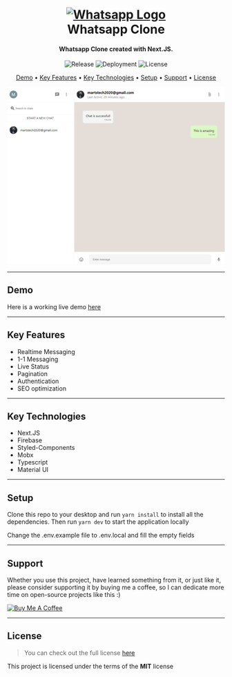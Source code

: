 <h1 align="center">
  <a href="https://whatsapp-clone-martstech.vercel.app">
      <img width="200px" src="https://upload.wikimedia.org/wikipedia/commons/thumb/6/6b/WhatsApp.svg/479px-WhatsApp.svg.png" alt="Whatsapp Logo" />
  </a>
  <br />
  Whatsapp Clone
  <br />
</h1>

<h4 align="center">
   Whatsapp Clone created with Next.JS</a>.
</h4>

<p align="center">
   <img src="https://img.shields.io/github/v/release/MartsTech/whatsapp-clone" alt="Release" />
   <img src="https://vercelbadge.vercel.app/api/MartsTech/whatsapp-clone" alt="Deployment" />
   <img src="https://img.shields.io/github/license/MartsTech/whatsapp-clone" alt="License" />
</p>

<p align="center">
  <a href="#demo">Demo</a> •
  <a href="#key-features">Key Features</a> •
  <a href="#key-technologies">Key Technologies</a> •
  <a href="#setup">Setup</a> •
  <a href="#support">Support</a> •
  <a href="#license">License</a>
</p>

![Chat Screenshot](public/screenshots/chat.png?raw=true "Chat Screenshot")

---

## Demo

Here is a working live demo [here](https://whatsapp-clone-martstech.vercel.app)

---

## Key Features

- Realtime Messaging
- 1-1 Messaging
- Live Status
- Pagination
- Authentication
- SEO optimization

---

## Key Technologies

- Next.JS
- Firebase
- Styled-Components
- Mobx
- Typescript
- Material UI

---

## Setup

Clone this repo to your desktop and run `yarn install` to install all the dependencies.
Then run `yarn dev` to start the application locally

Change the .env.example file to .env.local and fill the empty fields

---

## Support

Whether you use this project, have learned something from it, or just like it, please consider supporting it by buying me a coffee, so I can dedicate more time on open-source projects like this :)

<a href="https://www.buymeacoffee.com/martstech" target="_blank">
  <img src="https://cdn.buymeacoffee.com/buttons/v2/default-yellow.png" alt="Buy Me A Coffee" height="60px" width="217px" />
</a>

---

## License

> You can check out the full license [here](https://github.com/MartsTech/whatsapp-clone/blob/main/LICENSE)

This project is licensed under the terms of the **MIT** license
